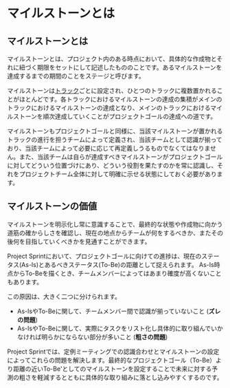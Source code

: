 # マイルストーンとは

## マイルストーンとは

マイルストーンとは、プロジェクト内のある時点において、具体的な作成物とそれに紐づく期限をセットにして記述したもののことです。あるマイルストーンを達成するまでの期間のことをステージと呼びます。

マイルストーンは[トラック](tracks.md)ごとに設定され、ひとつのトラックに複数置かれることがほとんどです。各トラックにおけるマイルストーンの達成の集積がメインのトラックにおけるマイルストーンの達成となり、メインのトラックにおけるマイルストーンを順次達成していくことがプロジェクトゴールの達成への道です。

マイルストーンもプロジェクトゴールと同様に、当該マイルストーンが置かれるトラックの進行を担うチームによって定義され、当該チームとして認識が揃っており、当該チームによって必要に応じて再定義しうるものでなくてはなりません。また、当該チームは自らが達成すべきマイルストーンがプロジェクトゴールに対してどういう位置づけにあり、どういう役割を果たすのかを常に認識し、それをプロジェクトチーム全体に対して明確に示せる状態にしておく必要があります。

## マイルストーンの価値

マイルストーンを明示化し常に意識することで、最終的な状態や作成物に向かう道筋の確からしさを確認し、現在の地点からチームが何をするべきか、またその後何を目指していくべきかを見通すことができます。

Project Sprintにおいて、プロジェクトゴールに向けての進捗は、現在のステータス(As-Is)とあるべきステータス(To-Be)の距離として捉えられます。 As-Is時点からTo-Beを描くとき、チームメンバーによってはあまり確度が高くないこともあります。

この原因は、大きく二つに分けられます。

* As-IsやTo-Beに関して、チームメンバー間で認識が揃っていないこと (**ズレの問題**)
* As-IsやTo-Beに関して、実際にタスクをリスト化し具体的に取り組んでいかなければ明らかにならない部分が多いこと (**粗さの問題**)

Project Sprintでは、定例ミーティングでの認識合わせとマイルストーンの設定によってこれらの問題を解決します。最終的なプロジェクトゴール（To-Be）より距離の近いTo-Be'としてのマイルストーンを設定することで未来に対する予測の粗さを軽減するとともに具体的な取り組みに落とし込みやすくするのです。
